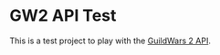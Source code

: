 # GW2 API Test

This is a test project to play with the [GuildWars 2 API](https://github.com/arenanet/api-cdi).
